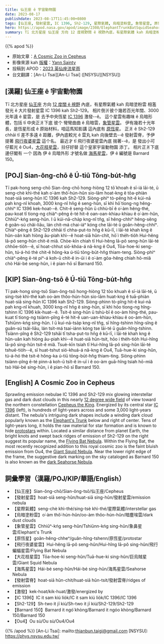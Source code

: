 ```yaml
---
title: 仙王座 ê 宇宙動物園
date: 2023-08-17
publishdate: 2023-08-17T11:45:00+0800
tags: [仙王座, 發射星雲, IC 1396, Sh2-129, 星際氣體, 烏暗塗粉雲, 象管星雲, 原恆星, 飛行夜婆星雲, Ou4, 大花枝星雲, 海馬星雲, Barnard 150, 發射雲脊, 激發]
hero: https://apod.nasa.gov/apod/image/2308/ElephantTrunkBatSquidSeahorse1024.jpg
summary: Tī 北方星座 仙王座 方向 12 度視野闊 ê 視野內底，有星際氣體 kah 烏暗塗粉雲 相濫發光 ê 大片發射星雲 IC 1396 kah Sh2-129。
---
```


{{% apod %}}

- 原始文章：[A Cosmic Zoo in Cepheus](https://apod.nasa.gov/apod/ap230817.html)
- 影像來源 kah [版權][copyright]：[Yann Sainty](https://www.astrobin.com/users/yann_sainty/)
- 投稿到 APOD：[2023 英仙座流星雨](https://www.facebook.com/media/set/?set=a.278469731548278&type=3)
- 台文翻譯：[An-Li Tsai][An-Li Tsai] ([NSYSU][NSYSU])

## [漢羅] 仙王座 ê 宇宙動物園
Tī 北方星座 [仙王座][Cepheus the King] 方向 [12 度闊 ê 視野][12 degree wide field] 內底，有星際氣體 kah 烏暗塗粉雲 相濫發光 ê 大片發射星雲 IC 1396 kah Sh2-129。
相片倒爿彼个幾若百光年闊、3000 光年遠 ê 星雲，是 去予中央恆星 [IC 1396][IC 1396] 激發--ê。
這个星雲有趣味 ê 烏暗形體，包括 tī 中央正爿下底 彼个 彎彎曲曲 ê 烏暗雲，[象管星雲][Elephant's Trunk]。
伊有幾若十光年長，是恆星形成 ê 原始材料，咱這馬知影講 這內底有 [原恆星][protostars]。
正爿 ê Sh2-129 chhāi tī 差不多遠 ê 距離，伊內底較光 ê 雲丸 kah 向後壁去--ê 發射雲脊，予伊提著 [飛行夜婆星雲][Flying Bat Nebula] 這个名。
最近才 tī 飛行夜婆星雲內底 揣著--ê，是 發出小可仔藍光 ê Ou4，[大花枝星雲][Giant Squid Nebula]，拄仔好替 這个皇家宇宙動物園 添丁。
相片正爿下底邊仔閣有 一个 因為 伊 ê 烏暗外形 才號名做 [海馬星雲][dark Seahorse Nebula]，伊 ê 編號是 Barnard 150。

## [POJ] Sian-ông-chō ê Ú-tiū Tōng-bu̍t-hn̂g
Tī pak-hong seng-chō Sian-ông-chō hong-hiòng 12 tō͘ khoah ê sī-iá lāi-té, ū seng-chè khì-thé kah o͘-àm thô͘-hún-hûn sio-lām hoat-kng ê tōa-phiàn hoat-siā seng-hûn IC 1396 kah Sh2-129.
Siòng-phìⁿ tò-pêng hit-ê kúi-nā pah kng-nî khoah, 3000 kng-nî hn̄g ê seng-hûn, sī khì hō͘ tiong-ng hêng-chhiⁿ IC 1396 kek-hoat--ê.
Chit-ê seng-hûn ū chhù-bī ê o͘-àm hêng-thé, pau-koat tī tiong-ng chiàⁿ-pêng ē-té hit-ê oan-oan-khiau-khiau ê o͘-àm-hûn, Chhiūⁿ-kńg seng-hûn.
I ū kúi-nā-cha̍p kng-nî tn̂g, sī hêng-chhiⁿ hêng-sêng ê goân-sú châi-liāu, lán chit-má chai-iáⁿ kóng che lāi-té ū goân-hêng-chhiⁿ.
Chiàⁿ-pêng ê Sh2-129 chhāi tī chha-put-to hn̄g ê kū-lī, i lāi-té khah kng ê hûn-oân kah hiòng āu-piah khì--ê hoat-siā hûn-chit, hō͘ i the̍h-tio̍h Hui-hêng Iā-pô seng-hûn chit-ê miâ.
Chòe-kīn chiah tī Hui-hêng Iā-pô seng-hûn lāi-té chhōe-tio̍h--ê, sī hoat-chhut sió-khóa-á nâ-kng ê Ou4, Tōa-hoe-ki seng-hûn, tú-á-hó thè chit-ê hông-ka ú-tiū tōng-bu̍t-hn̂g thiam-teng.
Siòng-phìⁿ chiàⁿ-pêng ē-té piⁿ-á koh-ū chi̍t-ê in-ūi i ê o͘-àm gōa-hêng chiah hō-miâ chò Hái-bé seng-hûn, i ê pian-hō sī Barnard 150.

## [KIP] Sian-ông-tsō ê Ú-tiū Tōng-bu̍t-hn̂g
Tī pak-hong sing-tsō Sian-ông-tsō hong-hiòng 12 tōo khuah ê sī-iá lāi-té, ū sing-tsè khì-thé kah oo-àm thôo-hún-hûn sio-lām huat-kng ê tuā-phiàn huat-siā sing-hûn IC 1396 kah Sh2-129.
Siòng-phìnn tò-pîng hit-ê kuí-nā pah kng-nî khuah, 3000 kng-nî hn̄g ê sing-hûn, sī khì hōo tiong-ng hîng-tshinn IC 1396 kik-huat--ê.
Tsit-ê sing-hûn ū tshù-bī ê oo-àm hîng-thé, pau-kuat tī tiong-ng tsiànn-pîng ē-té hit-ê uan-uan-khiau-khiau ê oo-àm-hûn, Tshiūnn-kńg sing-hûn.
I ū kuí-nā-tsa̍p kng-nî tn̂g, sī hîng-tshinn hîng-sîng ê guân-sú tsâi-liāu, lán tsit-má tsai-iánn kóng tse lāi-té ū guân-hîng-tshinn.
Tsiànn-pîng ê Sh2-129 tshāi tī tsha-put-to hn̄g ê kū-lī, i lāi-té khah kng ê hûn-uân kah hiòng āu-piah khì--ê huat-siā hûn-tsit, hōo i the̍h-tio̍h Hui-hîng Iā-pô sing-hûn tsit-ê miâ.
Tsuè-kīn tsiah tī Hui-hîng Iā-pô sing-hûn lāi-té tshuē-tio̍h--ê, sī huat-tshut sió-khuá-á nâ-kng ê Ou4, Tuā-hue-ki sing-hûn, tú-á-hó thè tsit-ê hông-ka ú-tiū tōng-bu̍t-hn̂g thiam-ting.
Siòng-phìnn tsiànn-pîng ē-té pinn-á koh-ū tsi̍t-ê in-uī i ê oo-àm guā-hîng tsiah hō-miâ tsò Hái-bé sing-hûn, i ê pian-hō sī Barnard 150.

## [English] A Cosmic Zoo in Cepheus
Sprawling emission nebulae IC 1396 and Sh2-129 mix glowing interstellar gas and dark dust clouds in this nearly [12 degree wide field][12 degree wide field] of view toward the northern constellation [Cepheus the King][Cepheus the King].
Energized by its central star [IC 1396][IC 1396] (left), is hundreds of light-years across and some 3,000 light-years distant.
The nebula's intriguing dark shapes include a winding dark cloud popularly known as the [Elephant's Trunk][Elephant's Trunk] below and right of center.
Tens of light-years long, it holds the raw material for star formation and is known to hide [protostars][protostars] within.
Located a similar distance from planet Earth, the bright knots and swept back ridges of emission of Sh2-129 on the right suggest its popular name, the [Flying Bat Nebula][Flying Bat Nebula].
Within the Flying Bat, the most recently recognized addition to this royal cosmic zoo is the faint bluish emission from Ou4, the [Giant Squid Nebula][Giant Squid Nebula].
Near the lower right edge of the frame, the suggestive dark marking on the sky cataloged as Barnard 150 is also known as the [dark Seahorse Nebula][dark Seahorse Nebula].

## 詞彙學習（漢羅/POJ/KIP/華語/English）
- 【仙王座】Sian-ông-chō/Sian-ông-tsō/仙王座/Cepheus
- 【發射星雲】hoat-siā seng-hûn/huat-siā sing-hûn/發射星雲/emission nebula
- 【星際氣體】seng-chè khì-thé/sing-tsè khì-thé/星際氣體/interstellar gas
- 【烏暗塗粉雲】o͘-àm thô͘-hún-hûn/oo-àm thôo-hún-hûn/暗塵埃雲/dark dust clouds
- 【象管星雲】Chhiūⁿ-kńg seng-hûn/Tshiūnn-kńg sing-hûn/象鼻星雲/Elephant's Trunk
- 【原恆星】goân-hêng-chheⁿ/guân-hîng-tshenn/原恆星/protostar
- 【飛行夜婆星雲】Hui-hêng Iā-pô seng-hûn/Hui-hîng Iā-pô sing-hûn/飛行蝙蝠星雲/Flying Bat Nebula
- 【大花枝星雲】Tōa-hoe-ki seng-hûn/Tuā-hue-ki sing-hûn/巨烏賊星雲/Giant Squid Nebula
- 【海馬星雲】Hái-bé seng-hûn/Hái-bé sing-hûn/海馬星雲/Seahorse Nebula
- 【發射雲脊】hoat-siā hûn-chit/huat-siā hûn-tsit/發射雲脊/ridges of emission
- 【激發】kek-hoat/kik-huat/激發/energized by
- 【IC 1396】IC it sam kiú lio̍k/IC it sam kiú lio̍k/IC 1396/IC 1396
- 【Sh2-129】Sh-two it jī kiú/Sh-two it jī kiú/Sh2-129/Sh2-129
- 【Barnard 150】Barnard it ngó͘ khòng/Barnard it ngóo khòng/Barnard 150/Barnard 150
- 【Ou4】Ou sù/Ou sù/Ou4/Ou4

{{% /apod %}}
[An-Li Tsai]: mailto:thianbun.taigi@gmail.com
[NSYSU]: https://phys.nsysu.edu.tw/

[copyright]: https://apod.nasa.gov/apod/fap/lib/about_apod.html#srapply
[License]: https://creativecommons.org/licenses/by/2.0/

[12 degree wide field]:https://www.astrobin.com/g6612z/
[Cepheus the King]:https://en.wikipedia.org/wiki/Cepheus_(constellation)
[IC 1396]:https://apod.nasa.gov/apod/ap120805.html
[Elephant's Trunk]:https://apod.nasa.gov/apod/ap190816.html
[protostars]:https://www.jpl.nasa.gov/images/multi-wavelength-views-of-protostars-in-ic-1396
[Flying Bat Nebula]:https://apod.nasa.gov/apod/ap201007.html
[Giant Squid Nebula]:https://apod.nasa.gov/apod/ap140718.html
[dark Seahorse Nebula]:https://apod.nasa.gov/apod/ap230420.html
